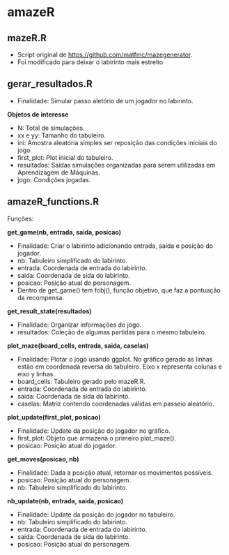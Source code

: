 # amazeR

## mazeR.R

- Script original de https://github.com/matfmc/mazegenerator.
- Foi modificado para deixar o labirinto mais estreito


## gerar_resultados.R

- Finalidade: Simular passo aletório de um jogador no labirinto.

**Objetos de interesse**

- N: Total de simulações.
- xx e yy: Tamanho do tabuleiro.
- ini: Amostra aleatória simples ser reposição das condições iniciais do jogo.
- first_plot: Plot inicial do tabuleiro.
- resultados: Saídas simulações organizadas para serem utilizadas em Aprendizagem de Máquinas.
- jogo: Condições jogadas.


## amazeR_functions.R

Funções:

**get_game(nb, entrada, saida, posicao)**
+ Finalidade: Criar o labirinto adicionando entrada, saída e posição do jogador.
+ nb: Tabuleiro simplificado do labirinto.
+ entrada: Coordenada de entrada do labirinto.
+ saida: Coordenada de sída do labirinto.
+ posicao: Posição atual do personagem.
+ Dentro de get_game() tem fobj(), função objetivo, que faz a pontuação da recompensa.

**get_result_state(resultados)**
+ Finalidade: Organizar informações do jogo.
+ resultados: Coleção de algumas partidas para o mesmo tabuleiro.

**plot_maze(board_cells, entrada, saida, caselas)**
+ Finalidade: Plotar o jogo usando ggplot. No gráfico gerado as linhas estão em coordenada reversa do tabuleiro. Eixo x representa colunas e eixo y linhas.
+ board_cells: Tabuleiro gerado pelo mazeR.R.
+ entrada: Coordenada de entrada do labirinto.
+ saida: Coordenada de sída do labirinto.
+ caselas: Matriz contendo coordenadas válidas em passeio aleatório.

**plot_update(first_plot, posicao)**
+ Finalidade: Update da posição do jogador no gráfico.
+ first_plot: Objeto que armazena o primeiro plot_maze().
+ posicao: Posição atual do jogador.

**get_moves(posicao, nb)**
+ Finalidade: Dada a posição atual, retornar os movimentos possíveis.
+ posicao: Posição atual do personagem.
+ nb: Tabuleiro simplificado do labirinto.

**nb_update(nb, entrada, saida, posicao)**
+ Finalidade: Update da posição do jogador no tabuleiro.
+ nb: Tabuleiro simplificado do labirinto.
+ entrada: Coordenada de entrada do labirinto.
+ saida: Coordenada de sída do labirinto.
+ posicao: Posição atual do personagem.
